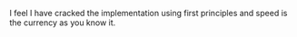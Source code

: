I feel I have cracked the implementation using first principles and speed is the currency as you know it. 
